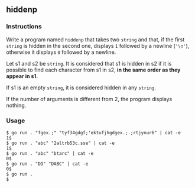 ## hiddenp

### Instructions

Write a program named `hiddenp` that takes two `string` and that, if the first `string` is hidden in the second one, displays `1` followed by a newline (`'\n'`), otherwise it displays `0` followed by a newline.

Let s1 and s2 be `string`. It is considered that s1 is hidden in s2 if it is possible to find each character from s1 in s2, **in the same order as they appear in s1.**

If s1 is an empty `string`, it is considered hidden in any `string`.

If the number of arguments is different from 2, the program displays nothing.

### Usage

```console
$ go run . "fgex.;" "tyf34gdgf;'ektufjhgdgex.;.;rtjynur6" | cat -e
1$
$ go run . "abc" "2altrb53c.sse" | cat -e
1$
$ go run . "abc" "btarc" | cat -e
0$
$ go run . "DD" "DABC" | cat -e
0$
$ go run .
$
```